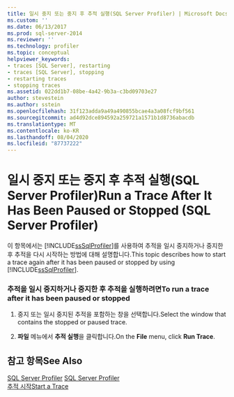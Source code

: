 ```yaml
---
title: 일시 중지 또는 중지 후 추적 실행(SQL Server Profiler) | Microsoft Docs
ms.custom: ''
ms.date: 06/13/2017
ms.prod: sql-server-2014
ms.reviewer: ''
ms.technology: profiler
ms.topic: conceptual
helpviewer_keywords:
- traces [SQL Server], restarting
- traces [SQL Server], stopping
- restarting traces
- stopping traces
ms.assetid: 022dd1b7-08be-4a42-9b3a-c3bd09703e27
author: stevestein
ms.author: sstein
ms.openlocfilehash: 31f123adda9a49a490855bcae4a3a08fcf9bf561
ms.sourcegitcommit: ad4d92dce894592a259721a1571b1d8736abacdb
ms.translationtype: MT
ms.contentlocale: ko-KR
ms.lasthandoff: 08/04/2020
ms.locfileid: "87737222"
---
```

# <a name="run-a-trace-after-it-has-been-paused-or-stopped-sql-server-profiler"></a><span data-ttu-id="f4436-102">일시 중지 또는 중지 후 추적 실행(SQL Server Profiler)</span><span class="sxs-lookup"><span data-stu-id="f4436-102">Run a Trace After It Has Been Paused or Stopped (SQL Server Profiler)</span></span>
  <span data-ttu-id="f4436-103">이 항목에서는 [!INCLUDE[ssSqlProfiler](../../includes/sssqlprofiler-md.md)]를 사용하여 추적을 일시 중지하거나 중지한 후 추적을 다시 시작하는 방법에 대해 설명합니다.</span><span class="sxs-lookup"><span data-stu-id="f4436-103">This topic describes how to start a trace again after it has been paused or stopped by using [!INCLUDE[ssSqlProfiler](../../includes/sssqlprofiler-md.md)].</span></span>  
  
### <a name="to-run-a-trace-after-it-has-been-paused-or-stopped"></a><span data-ttu-id="f4436-104">추적을 일시 중지하거나 중지한 후 추적을 실행하려면</span><span class="sxs-lookup"><span data-stu-id="f4436-104">To run a trace after it has been paused or stopped</span></span>  
  
1.  <span data-ttu-id="f4436-105">중지 또는 일시 중지된 추적을 포함하는 창을 선택합니다.</span><span class="sxs-lookup"><span data-stu-id="f4436-105">Select the window that contains the stopped or paused trace.</span></span>  
  
2.  <span data-ttu-id="f4436-106">**파일** 메뉴에서 **추적 실행**을 클릭합니다.</span><span class="sxs-lookup"><span data-stu-id="f4436-106">On the **File** menu, click **Run Trace**.</span></span>  
  
## <a name="see-also"></a><span data-ttu-id="f4436-107">참고 항목</span><span class="sxs-lookup"><span data-stu-id="f4436-107">See Also</span></span>  
 <span data-ttu-id="f4436-108">[SQL Server Profiler](sql-server-profiler.md) </span><span class="sxs-lookup"><span data-stu-id="f4436-108">[SQL Server Profiler](sql-server-profiler.md) </span></span>  
 [<span data-ttu-id="f4436-109">추적 시작</span><span class="sxs-lookup"><span data-stu-id="f4436-109">Start a Trace</span></span>](start-a-trace.md)  
  
  
